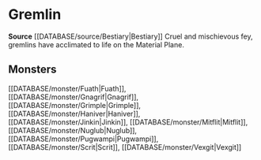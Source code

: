 ﻿---
id: '221'
name: Gremlin
rarity: Common
source: '[[DATABASE/source/Bestiary|Bestiary]]'
trait:
- Gremlin
type: Trait

---
# Gremlin

**Source** [[DATABASE/source/Bestiary|Bestiary]]
Cruel and mischievous fey, gremlins have acclimated to life on the Material Plane.

## Monsters

[[DATABASE/monster/Fuath|Fuath]], [[DATABASE/monster/Gnagrif|Gnagrif]], [[DATABASE/monster/Grimple|Grimple]], [[DATABASE/monster/Haniver|Haniver]], [[DATABASE/monster/Jinkin|Jinkin]], [[DATABASE/monster/Mitflit|Mitflit]], [[DATABASE/monster/Nuglub|Nuglub]], [[DATABASE/monster/Pugwampi|Pugwampi]], [[DATABASE/monster/Scrit|Scrit]], [[DATABASE/monster/Vexgit|Vexgit]]